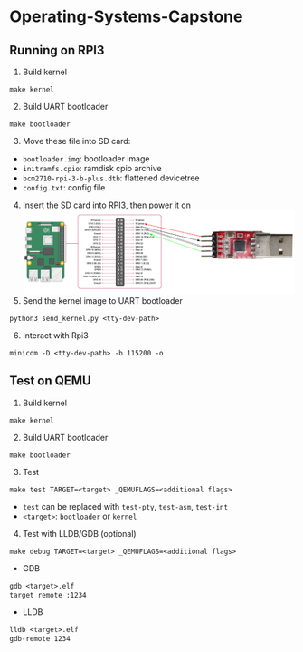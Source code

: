 # Operating-Systems-Capstone
## Running on RPI3
1. Build kernel
```
make kernel
```
2. Build UART bootloader
```
make bootloader
```
3. Move these file  into SD card:
- `bootloader.img`: bootloader image
- `initramfs.cpio`: ramdisk cpio archive
- `bcm2710-rpi-3-b-plus.dtb`: flattened devicetree
- `config.txt`: config file
4. Insert the SD card into RPI3, then power it on
![UART connection](UART.png)
5. Send the kernel image to UART bootloader
```
python3 send_kernel.py <tty-dev-path>
```
6. Interact with Rpi3
```
minicom -D <tty-dev-path> -b 115200 -o
``` 
## Test on QEMU
1. Build kernel
```
make kernel
```
2. Build UART bootloader
```
make bootloader
```
3. Test
```
make test TARGET=<target> _QEMUFLAGS=<additional flags>
```
- `test` can be replaced with `test-pty`, `test-asm`, `test-int`
- `<target>`: `bootloader` or `kernel`
4. Test with LLDB/GDB (optional)
```
make debug TARGET=<target> _QEMUFLAGS=<additional flags>
```
- GDB
```
gdb <target>.elf
target remote :1234
```
- LLDB
```
lldb <target>.elf
gdb-remote 1234
```